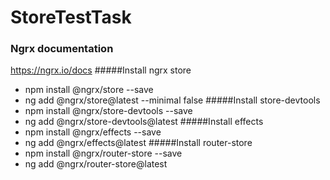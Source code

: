 # StoreTestTask

### Ngrx documentation
https://ngrx.io/docs
#####Install ngrx store
* npm install @ngrx/store --save
* ng add @ngrx/store@latest --minimal false
#####Install store-devtools
* npm install @ngrx/store-devtools --save
* ng add @ngrx/store-devtools@latest
#####Install effects
* npm install @ngrx/effects --save
* ng add @ngrx/effects@latest
#####Install router-store
* npm install @ngrx/router-store --save
* ng add @ngrx/router-store@latest
